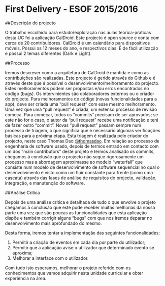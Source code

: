 First Delivery - ESOF 2015/2016
========

##Descrição do projecto

O trabalho escolhido para estudo/exploração nas aulas teórica-praticas desta UC foi a aplicação CalDroid. Este projecto é open source e conta com cerca de 20 contribuidores.
CalDroid é um calendário para dispositivos móveis. Possui os 12 meses do ano, e respectivos dias. É de fácil utilização e possui 2 temas diferentes (Dark e Light). 


##Processo

Iremos descrever como a arquitetura de CalDroid é mantida e como as contribuições são realizadas.
Este projecto é gerido através do Github e é através deste que é possível o desenvolvimento/melhoramento do projecto. Estes melhoramentos podem ser propostas e/ou erros encontrados no código (bugs). Os intervinientes são colaboradores externos ou o criador do projecto.
Para melhoramentos de código (novas funcionalidades para a app), deve ser criada uma “pull request” com esse mesmo melhoramento. Uma vez que uma “pull request” é criada, um extenso processo de revisão começa. Para começar, todos os “commits” precisam de ser aprovados; se este não for o caso, o autor da “pull request” recebe uma notificação e terá de fazer outro “commit”. 
Novas “pull request” passam sempre num processo de triagem, o que significa que é necessário algumas verificações básicas para a próxima etapa. Esta triagem é realizada pelo criador do projecto, neste caso Thomas Dao [@thomasdao](https://github.com/thomasdao).
Em relação ao processo de engenharia de software usado, depois de termos entrado em contacto com um dos “main contributors” deste projeto e termos analisado os commits, chegamos à conclusão que o projecto não segue rigorosamente um processo mas a abordagem aproximasse ao modelo “waterfall” que consiste num modelo de desenvolvimento de software sequencial no qual o desenvolvimento é visto como um fluir constante para frente (como uma cascata) através das fases de análise de requisitos do projecto, validação, integração, e manutenção do software.


##Análise Critica

Depois de uma análise critica e detalhada de tudo o que envolve o projeto chegamos à conclusão que este pode receber muitas melhorias da nossa parte uma vez que são poucas as funcionalidades que esta aplicação dispõe e também corrigir alguns “bugs” com que nos iremos deparar no desenvolvimento mais aprofundado do mesmo.
	
Desta forma, iremos tentar a implementação das seguintes funcionalidades:

<ol>
  <li>Permitir a criação de eventos em cada dia por parte do utilizador;</li>
  <li>Permitir que a aplicação avise o utilizador que determinado evento se aproxima;</li>
  <li>Melhorar a interface com o utilizador.</li>
</ol>

Com tudo isto esperamos, melhorar o projeto referido com os conhecimentos que vamos adquirir nesta unidade curricular e obter experiência na área.







